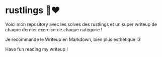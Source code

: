 <div class="oranda-hide">

# rustlings 🦀❤️

</div>

Voici mon repository avec les solves des rustlings et un super writeup de chaque dernier exercice de chaque catégorie ! 

Je recommande le Writeup en Markdown, bien plus esthétique :3

Have fun reading my writeup !
